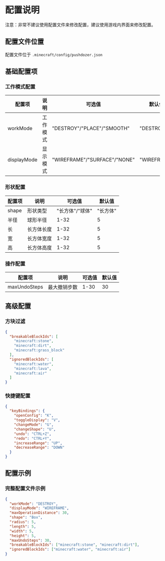 # 配置说明
注意：非常不建议使用配置文件来修改配置，建议使用游戏内界面来修改配置。
## 配置文件位置
配置文件位于 `.minecraft/config/pushdozer.json`

## 基础配置项

### 工作模式配置
| 配置项 | 说明 | 可选值 | 默认值 |
|-------|------|--------|--------|
| workMode | 工作模式 | "DESTROY"/"PLACE"/"SMOOTH" | "DESTROY" |
| displayMode | 显示模式 | "WIREFRAME"/"SURFACE"/"NONE" | "WIREFRAME" |

### 形状配置
| 配置项   | 说明 | 可选值        | 默认值   |
|-------|------|------------|-------|
| shape | 形状类型 | "长方体"/"球体" | "长方体" |
| 半径    | 球形半径 | 1-32       | 5     |
| 长     | 长方体长度 | 1-32       | 5     |
| 宽     | 长方体宽度 | 1-32       | 5     |
| 高     | 长方体高度 | 1-32       | 5     |

### 操作配置
| 配置项 | 说明 | 可选值 | 默认值 |
|-------|------|--------|--------|
| maxUndoSteps | 最大撤销步数 | 1-30 | 30 |

## 高级配置

### 方块过滤
```json
{
  "breakableBlockIds": [
    "minecraft:stone",
    "minecraft:dirt",
    "minecraft:grass_block"
  ],
  "ignoredBlockIds": [
    "minecraft:water",
    "minecraft:lava",
    "minecraft:air"
  ]
}
```

### 快捷键配置
```json
{
  "keyBindings": {
    "openConfig": "K",
    "toggleDisplay": "V",
    "changeMode": "G",
    "changeShape": "U",
    "undo": "CTRL+Z",
    "redo": "CTRL+Y",
    "increaseRange": "UP",
    "decreaseRange": "DOWN"
  }
}
```

## 配置示例

### 完整配置文件示例
```json
{
  "workMode": "DESTROY",
  "displayMode": "WIREFRAME",
  "maxOperationDistance": 30,
  "shape": "Box",
  "radius": 5,
  "length": 5,
  "width": 5,
  "height": 5,
  "maxUndoSteps": 30,
  "breakableBlockIds": ["minecraft:stone", "minecraft:dirt"],
  "ignoredBlockIds": ["minecraft:water", "minecraft:air"]
}
```